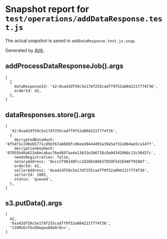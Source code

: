 # Snapshot report for `test/operations/addDataResponse.test.js`

The actual snapshot is saved in `addDataResponse.test.js.snap`.

Generated by [AVA](https://ava.li).

## addProcessDataResponseJob().args

    [
      {
        dataResponseId: '42:0xa42df59c5e17df255cadff9f52a004221f774f36',
        orderId: 42,
      },
    ]

## dataResponses.store().args

    [
      '42:0xa42df59c5e17df255cadff9f52a004221f774f36',
      {
        decryptedDataHash: '8f54f1c2d0eb5771cd5bf67a6689fcd6eed9444d91a39e5ef32a9b4ae5ca14ff',
        decryptionKeyHash: '07855b46a623a8ecabac76ed697aa4e13631e3b6718c8a0d342860c13c30d2fc',
        needsRegistration: false,
        notaryAddress: '0xccCF90140Fcc2d260186637D59F541E94Ff9288f',
        orderId: 42,
        sellerAddress: '0xa42df59c5e17df255cadff9f52a004221f774f36',
        sellerId: 1085,
        status: 'queued',
      },
    ]

## s3.putData().args

    [
      42,
      '0xa42df59c5e17df255cadff9f52a004221f774f36',
      'tZ4MsEnfbcDOwqau68aOrQ==',
    ]
